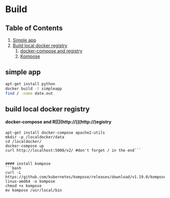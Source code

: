 # Build
## Table of Contents
1. [Simple app](#simple-app)
2. [Build local docker registry](#build-local-docker-registry)
	1. [docker-compose and registry](#docker-compose-and-registry)
	2. [Kompose](#kompose)


## simple app

```bash
apt-get install python
docker build -t simpleapp
find / -name date.out
```

## build local docker registry

#### docker-compose and R[[[](http://)](http://)](http://)egistry
```
apt-get install docker-compose apache2-utils
mkdir -p /localdocker/data
cd /localdocker/
docker-compose up
curl http://localhost:5000/v2/ #don't forget / in the end```


#### install kompose
```bash
curl -L https://github.com/kubernetes/kompose/releases/download/v1.19.0/kompose-linux-amd64 -o kompose
chmod +x kompose
mv kompose /usr/local/bin
```

